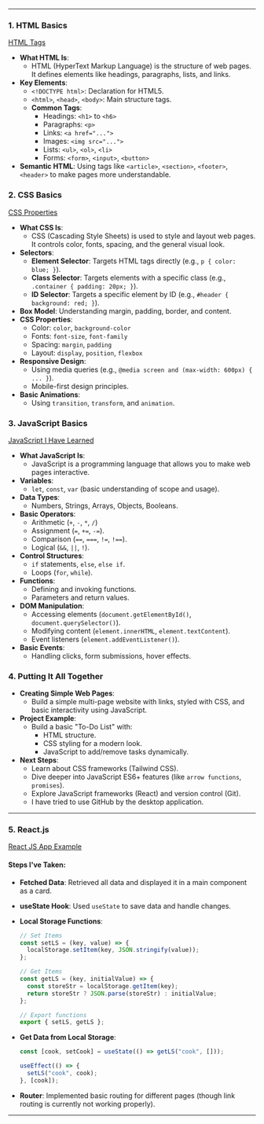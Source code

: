 

---

### 1. **HTML Basics**
   [HTML Tags](https://www.w3schools.com/TAGS/default.asp)
   - **What HTML Is**: 
     - HTML (HyperText Markup Language) is the structure of web pages. It defines elements like headings, paragraphs, lists, and links.
   - **Key Elements**:
     - `<!DOCTYPE html>`: Declaration for HTML5.
     - `<html>`, `<head>`, `<body>`: Main structure tags.
     - **Common Tags**:
       - Headings: `<h1>` to `<h6>`
       - Paragraphs: `<p>`
       - Links: `<a href="...">`
       - Images: `<img src="...">`
       - Lists: `<ul>`, `<ol>`, `<li>`
       - Forms: `<form>`, `<input>`, `<button>`
   - **Semantic HTML**: Using tags like `<article>`, `<section>`, `<footer>`, `<header>` to make pages more understandable.

### 2. **CSS Basics**
   [CSS Properties](https://www.w3schools.com/cssref/index.php)
   - **What CSS Is**: 
     - CSS (Cascading Style Sheets) is used to style and layout web pages. It controls color, fonts, spacing, and the general visual look.
   - **Selectors**:
     - **Element Selector**: Targets HTML tags directly (e.g., `p { color: blue; }`).
     - **Class Selector**: Targets elements with a specific class (e.g., `.container { padding: 20px; }`).
     - **ID Selector**: Targets a specific element by ID (e.g., `#header { background: red; }`).
   - **Box Model**: Understanding margin, padding, border, and content.
   - **CSS Properties**:
     - Color: `color`, `background-color`
     - Fonts: `font-size`, `font-family`
     - Spacing: `margin`, `padding`
     - Layout: `display`, `position`, `flexbox`
   - **Responsive Design**:
     - Using media queries (e.g., `@media screen and (max-width: 600px) { ... }`).
     - Mobile-first design principles.
   - **Basic Animations**: 
     - Using `transition`, `transform`, and `animation`.

### 3. **JavaScript Basics**
   [JavaScript I Have Learned](https://kazirobin.github.io/JavaScript_Practice/js/index.html)
   - **What JavaScript Is**: 
     - JavaScript is a programming language that allows you to make web pages interactive.
   - **Variables**:
     - `let`, `const`, `var` (basic understanding of scope and usage).
   - **Data Types**:
     - Numbers, Strings, Arrays, Objects, Booleans.
   - **Basic Operators**:
     - Arithmetic (`+`, `-`, `*`, `/`)
     - Assignment (`=`, `+=`, `-=`).
     - Comparison (`==`, `===`, `!=`, `!==`).
     - Logical (`&&`, `||`, `!`).
   - **Control Structures**:
     - `if` statements, `else`, `else if`.
     - Loops (`for`, `while`).
   - **Functions**:
     - Defining and invoking functions.
     - Parameters and return values.
   - **DOM Manipulation**:
     - Accessing elements (`document.getElementById()`, `document.querySelector()`).
     - Modifying content (`element.innerHTML`, `element.textContent`).
     - Event listeners (`element.addEventListener()`).
   - **Basic Events**:
     - Handling clicks, form submissions, hover effects.

### 4. **Putting It All Together**
   - **Creating Simple Web Pages**:
     - Build a simple multi-page website with links, styled with CSS, and basic interactivity using JavaScript.
   - **Project Example**:
     - Build a basic "To-Do List" with:
       - HTML structure.
       - CSS styling for a modern look.
       - JavaScript to add/remove tasks dynamically.
   - **Next Steps**: 
     - Learn about CSS frameworks (Tailwind CSS).
     - Dive deeper into JavaScript ES6+ features (like `arrow functions`, `promises`).
     - Explore JavaScript frameworks (React) and version control (Git).
     - I have tried to use GitHub by the desktop application.

---

### 5. **React.js**
   [React JS App Example](https://app-1-peach.vercel.app/)

   #### Steps I've Taken:
   - **Fetched Data**: Retrieved all data and displayed it in a main component as a card.
   - **useState Hook**: Used `useState` to save data and handle changes.
   - **Local Storage Functions**:
     ```js
     // Set Items
     const setLS = (key, value) => {
       localStorage.setItem(key, JSON.stringify(value));
     };

     // Get Items
     const getLS = (key, initialValue) => {
       const storeStr = localStorage.getItem(key);
       return storeStr ? JSON.parse(storeStr) : initialValue;
     };

     // Export functions
     export { setLS, getLS };
     ```

   - **Get Data from Local Storage**:
     ```js
     const [cook, setCook] = useState(() => getLS("cook", []));

     useEffect(() => {
       setLS("cook", cook);
     }, [cook]);
     ```

   - **Router**: Implemented basic routing for different pages (though link routing is currently not working properly).

---
